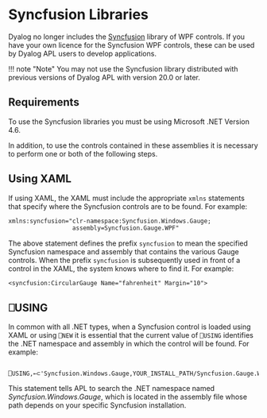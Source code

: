 <h1 class="heading"><span class="name">Syncfusion Libraries</span></h1>

Dyalog no longer includes the [Syncfusion](https://www.syncfusion.com/) library of WPF controls. If you have your own licence for the Syncfusion WPF controls, these can be used by Dyalog APL users to develop applications. 

!!! note "Note"
    You may not use the Syncfusion library distributed with previous versions of Dyalog APL with version 20.0 or later.


## Requirements

To use the Syncfusion libraries you must be using Microsoft .NET Version 4.6.

In addition, to use the controls contained in these assemblies it is necessary to perform one or both of the following steps.

## Using XAML

If using XAML, the XAML must include the appropriate `xmlns` statements that specify where the Syncfusion controls are to be found. For example:
```xml
xmlns:syncfusion="clr-namespace:Syncfusion.Windows.Gauge;
                  assembly=Syncfusion.Gauge.WPF"
```

The above statement defines the prefix `syncfusion` to mean the specified Syncfusion namespace and assembly that contains the various Gauge controls. When the prefix `syncfusion` is subsequently used in front of a control in the XAML, the system knows where to find it. For example:
```apl
<syncfusion:CircularGauge Name="fahrenheit" Margin="10">
```

## ⎕USING

In common with all .NET types, when a Syncfusion control is loaded using XAML or using `⎕NEW` it is essential that the current value of `⎕USING` identifies the .NET namespace and assembly in which the control will be found. For example:
```apl
       ⎕USING,←⊂'Syncfusion.Windows.Gauge,YOUR_INSTALL_PATH/Syncfusion.Gauge.WPF.dll'
```

This statement tells APL to search the .NET namespace named *Syncfusion.Windows.Gauge*, which is located in the assembly file whose path depends on your specific Syncfusion installation.
